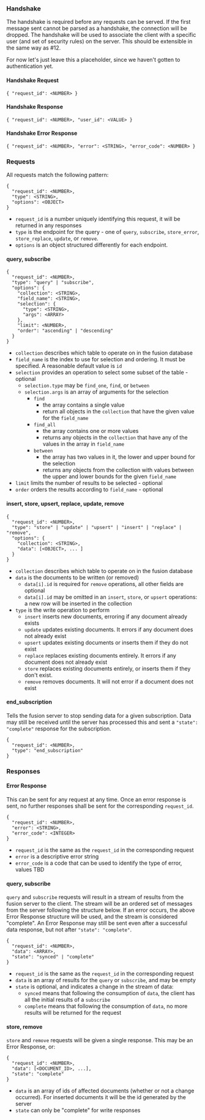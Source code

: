 ### Handshake
The handshake is required before any requests can be served.  If the first message sent cannot be parsed as a handshake, the connection will be dropped.  The handshake will be used to associate the client with a specific user (and set of security rules) on the server.  This should be extensible in the same way as #12.

For now let's just leave this a placeholder, since we haven't gotten to authentication yet.

#### Handshake Request
```
{ "request_id": <NUMBER> }
```

#### Handshake Response
```
{ "request_id": <NUMBER>, "user_id": <VALUE> }
```

#### Handshake Error Response
```
{ "request_id": <NUMBER>, "error": <STRING>, "error_code": <NUMBER> }
```

### Requests

All requests match the following pattern:
```
{
  "request_id": <NUMBER>,
  "type": <STRING>,
  "options": <OBJECT>
}
```
* `request_id` is a number uniquely identifying this request, it will be returned in any responses
* `type` is the endpoint for the query - one of `query`, `subscribe`, `store_error`, `store_replace`, `update`, or `remove`.
* `options` is an object structured differently for each endpoint.


#### query, subscribe

```
{
  "request_id": <NUMBER>,
  "type": "query" | "subscribe",
  "options": {
    "collection": <STRING>,
    "field_name": <STRING>,
    "selection": {
      "type": <STRING>,
      "args": <ARRAY>
    },
    "limit": <NUMBER>,
    "order": "ascending" | "descending"
  }
}
```
* `collection` describes which table to operate on in the fusion database
* `field_name` is the index to use for selection and ordering. It must be specified. A reasonable default value is `id`
* `selection` provides an operation to select some subset of the table - optional
  * `selection.type` may be `find_one`, `find`, or `between`
  * `selection.args` is an array of arguments for the selection
    * `find`
      * the array contains a single value 
      * return all objects in the `collection` that have the given value for the `field_name`
    * `find_all`
      * the array contains one or more values
      * returns any objects in the `collection` that have any of the values in the array in `field_name`
    * `between`
      * the array has two values in it, the lower and upper bound for the selection
      * returns any objects from the collection with values between the upper and lower bounds for the given `field_name`
* `limit` limits the number of results to be selected - optional
* `order` orders the results according to `field_name` - optional

#### insert, store, upsert, replace, update, remove

```
{
  "request_id": <NUMBER>,
  "type": "store" | "update" | "upsert" | "insert" | "replace" | "remove",
  "options": {
    "collection": <STRING>,
    "data": [<OBJECT>, ... ]
  }
}
```
* `collection` describes which table to operate on in the fusion database
* `data` is the documents to be written (or removed)
  * `data[i].id` is required for `remove` operations, all other fields are optional
  * `data[i].id` may be omitted in an `insert`, `store`, or `upsert` operations: a new row will be inserted in the collection
* `type` is the write operation to perform
  * `insert` inserts new documents, erroring if any document already exists
  * `update` updates existing documents. It errors if any document does not already exist
  * `upsert` updates existing documents or inserts them if they do not exist
  * `replace` replaces existing documents entirely. It errors if any document does not already exist
  * `store` replaces existing documents entirely, or inserts them if they don't exist.
  * `remove` removes documents. It will not error if a document does not exist

#### end_subscription
Tells the fusion server to stop sending data for a given subscription.  Data may still be received until the server has processed this and sent a `"state": "complete"` response for the subscription.
```
{
  "request_id": <NUMBER>,
  "type": "end_subscription"
}
```

### Responses

#### Error Response
This can be sent for any request at any time.  Once an error response is sent, no further responses shall be sent for the corresponding `request_id`.
```
{
  "request_id": <NUMBER>,
  "error": <STRING>,
  "error_code": <INTEGER>
}
```
* `request_id` is the same as the `request_id` in the corresponding request
* `error` is a descriptive error string
* `error_code` is a code that can be used to identify the type of error, values TBD

#### query, subscribe
`query` and `subscribe` requests will result in a stream of results from the fusion server to the client.  The stream will be an ordered set of messages from the server following the structure below.  If an error occurs, the above Error Response structure will be used, and the stream is considered "complete".  An Error Response may still be sent even after a successful data response, but not after `"state": "complete"`.
```
{
  "request_id": <NUMBER>,
  "data": <ARRAY>,
  "state": "synced" | "complete"
}
```
* `request_id` is the same as the `request_id` in the corresponding request
* `data` is an array of results for the `query` or `subscribe`, and may be empty
* `state` is optional, and indicates a change in the stream of data:
  * `synced` means that following the consumption of `data`, the client has all the initial results of a `subscribe`
  * `complete` means that following the consumption of `data`, no more results will be returned for the request

#### store, remove
`store` and `remove` requests will be given a single response.  This may be an Error Response, or:
```
{
  "request_id": <NUMBER>,
  "data": [<DOCUMENT_ID>, ...],
  "state": "complete"
}
```
* `data` is an array of ids of affected documents (whether or not a change occurred). For inserted documents it will be the id generated by the server
* `state` can only be "complete" for write responses
